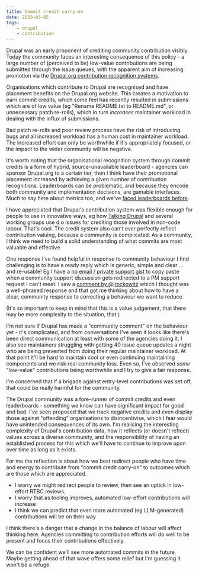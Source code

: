 ```yaml
---
title: Commit credit carry-on
date: 2023-03-05
tags:
    - drupal
    - contribution
---
```

Drupal was an early proponent of crediting community contribution visibly. Today the community faces an interesting consequence of this policy - a large number of (perceived to be) low-value contributions are being submitted through the issue queues, with the apparent aim of increasing promotion via the [Drupal.org contribution recognition systems](https://www.drupal.org/drupalorg/contribution-credit).

Organisations which contribute to Drupal are recognised and have placement benefits on the Drupal.org website. This creates a motivation to earn commit credits, which some feel has recently resulted in submissions which are of low value (eg "Rename README.txt to README.md", or unnecessary patch re-rolls), which in turn _increases_ maintainer workload in dealing with the influx of submissions.

Bad patch re-rolls and poor review process have the risk of introducing bugs and all increased workload has a human cost in maintainer workload. The increased effort can only be worthwhile if it's appropriately focused, or the impact to the wider community will be negative.

It's worth noting that the organisational recognition system through commit credits is a form of hybrid, source-unavailable leaderboard - agencies can sponsor Drupal.org to a certain tier, then I think have their promotional placement increased by achieving a given number of contribution recognitions. Leaderboards can be problematic, and because they encode both community and implementation decisions, are gamable interfaces. Much to say here about metrics too, and we've [faced leaderboards before](https://www.lullabot.com/articles/how-we-compare-leaderboards-and-related-comparison-metrics-drupal-community).

I have appreciated that Drupal's contribution system was flexible enough for people to use in innovative ways, eg how [Talking Drupal]() and several working groups use d.o issues for crediting those involved in non-code labour. That's cool. The credit system also can't ever perfectly reflect contribution valuing, because a community is complicated. As a community, I think we need to build a solid understanding of what commits are most valuable and effective.

One response I've found helpful in response to community behaviour I find challenging is to have a ready reply which is generic, simple and clear ... and re-usable! Eg I have a [no email / private support gist](https://gist.github.com/xurizaemon/656d36d15a1e2619a129d26eab158746) to copy paste when a community support discussion gets redirected to a PM support request I can't meet. I saw a [comment by @jrockowitz](https://www.drupal.org/project/schemadotorg/issues/3344879#comment-14944642) which I thought was a well-phrased response and that got me thinking about how to have a clear, community response to correcting a behaviour we want to reduce.

(It's so important to keep in mind that this is a value judgement, that there may be more complexity to the situation, that )

I'm not sure if Drupal has made a "community comment" on the behaviour yet - it's complicated, and from conversations I've seen it looks like there's been direct communication at least with some of the agencies doing it. I also see maintainers struggling with getting 40 issue queue updates a night who are being prevented from doing their regular maintainer workload. At that point it'll be hard to maintain cool or even continuing maintaining components and we risk real community loss. Even so, I've observed _some_ "low-value" contributions being worthwhile and I try to give a fair response.

I'm concerned that if a brigade against entry-level contributions was set off, that could be really harmful for the community.

The Drupal community was a fore-runner of commit credits and even leaderboards - something we know can have significant impact for good and bad. I've seen proposed that we track negative credits and even display those against "offending" organisations to disincentivise, which I fear would have unintended consequences of its own. I'm realising the interesting complexity of Drupal's contribution data, how it reflects (or doesn't reflect) values across a diverse community, and the responsibility of having an established process for this which we'll have to continue to improve upon over time as long as it exists.

For me the reflection is about how we best redirect people who have time and energy to contribute from "commit credit carry-on" to outcomes which are those which are appreciated.

- I worry we might redirect people to review, then see an uptick in low-effort RTBC reviews.
- I worry that as tooling improves, automated low-effort contributions will increase
- I think we can predict that even more automated (eg LLM-generated) contributions will be on their way

I think there's a danger that a change in the balance of labour will affect thinking here. Agencies committing to contribution efforts will do well to be present and focus their contributions effectively.

We can be confident we'll see more automated commits in the future. Maybe getting ahead of that wave offers some relief but I'm guessing it won't be a refuge.
